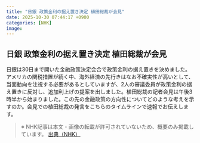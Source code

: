 ```yaml
---
title: "日銀 政策金利の据え置き決定 植田総裁が会見"
date: 2025-10-30 07:44:17 +0900
categories: [NHK]
image: 
---
```

## 日銀 政策金利の据え置き決定 植田総裁が会見

日銀は30日まで開いた金融政策決定会合で政策金利の据え置きを決めました。アメリカの関税措置が続く中、海外経済の先行きはなお不確実性が高いとして、当面動向を注視する必要があるとしていますが、2人の審議委員が政策金利の据え置きに反対し、追加利上げの提案を出しました。植田総裁の記者会見は午後3時半から始まりました。この先の金融政策の方向性についてどのような考えを示すのか。会見での植田総裁の発言をこちらのタイムラインで速報でお伝えします。

> ※ NHK記事は本文・画像の転載が許可されていないため、概要のみ掲載しています。
[出典（NHK）](http://www3.nhk.or.jp/news/html/20251030/k10014963121000.html)
